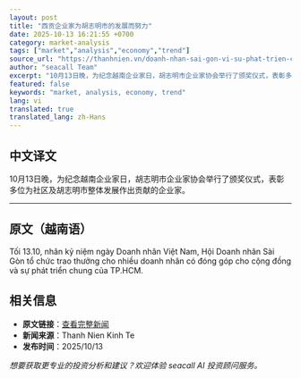 ```yaml
---
layout: post
title: "西贡企业家为胡志明市的发展而努力"
date: 2025-10-13 16:21:55 +0700
category: market-analysis
tags: ["market","analysis","economy","trend"]
source_url: "https://thanhnien.vn/doanh-nhan-sai-gon-vi-su-phat-trien-cua-tphcm-18525101319403833.htm"
author: "seacall Team"
excerpt: "10月13日晚，为纪念越南企业家日，胡志明市企业家协会举行了颁奖仪式，表彰多位为社区及胡志明市整体发展作出贡献的企业家。..."
featured: false
keywords: "market, analysis, economy, trend"
lang: vi
translated: true
translated_lang: zh-Hans
---
```


## 中文译文

10月13日晚，为纪念越南企业家日，胡志明市企业家协会举行了颁奖仪式，表彰多位为社区及胡志明市整体发展作出贡献的企业家。

---

## 原文（越南语）

Tối 13.10, nh&acirc;n kỷ niệm ng&agrave;y Doanh nh&acirc;n Việt Nam, Hội Doanh nh&acirc;n S&agrave;i G&ograve;n tổ chức trao thưởng cho nhiều doanh nh&acirc;n c&oacute; đ&oacute;ng g&oacute;p cho cộng đồng v&agrave; sự ph&aacute;t triển chung của TP.HCM.

## 相关信息

- **原文链接**：[查看完整新闻](https://thanhnien.vn/doanh-nhan-sai-gon-vi-su-phat-trien-cua-tphcm-18525101319403833.htm)
- **新闻来源**：Thanh Nien Kinh Te
- **发布时间**：2025/10/13

*想要获取更专业的投资分析和建议？欢迎体验 seacall AI 投资顾问服务。*